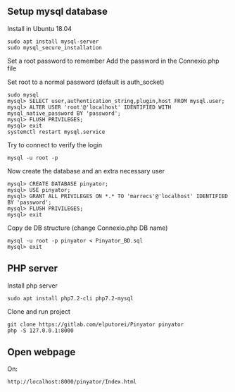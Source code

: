 ## Setup mysql database

Install in Ubuntu 18.04

    sudo apt install mysql-server
    sudo mysql_secure_installation

Set a root password to remember
Add the password in the Connexio.php file

Set root to a normal password (default is auth_socket)

    sudo mysql
    mysql> SELECT user,authentication_string,plugin,host FROM mysql.user;
    mysql> ALTER USER 'root'@'localhost' IDENTIFIED WITH mysql_native_password BY 'password';
    mysql> FLUSH PRIVILEGES;
    mysql> exit
    systemctl restart mysql.service

Try to connect to verify the login

    mysql -u root -p

Now create the database and an extra necessary user

    mysql> CREATE DATABASE pinyator;
    mysql> USE pinyator;
    mysql> GRANT ALL PRIVILEGES ON *.* TO 'marrecs'@'localhost' IDENTIFIED BY 'password';
    mysql> FLUSH PRIVILEGES;
    mysql> exit

Copy de DB structure (change Connexio.php DB name)

    mysql -u root -p pinyator < Pinyator_BD.sql
    mysql> exit


## PHP server

Install php server

    sudo apt install php7.2-cli php7.2-mysql

Clone and run project

    git clone https://gitlab.com/elputorei/Pinyator pinyator
    php -S 127.0.0.1:8000

## Open webpage

On:

    http://localhost:8000/pinyator/Index.html



    
